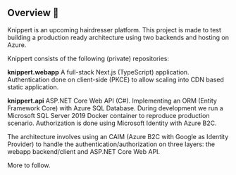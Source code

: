 ## Overview 👋

Knippert is an upcoming hairdresser platform.
This project is made to test building a production ready architecture using two backends and hosting on Azure.

Knippert consists of the following (private) repositories:

**knippert.webapp**
A full-stack Next.js (TypeScript) application. Authentication done on client-side (PKCE) to allow scaling into CDN based static application.  

**knippert.api**
ASP.NET Core Web API (C#). Implementing an ORM (Entity Framework Core) with Azure SQL Database. During development we run a Microsoft SQL Server 2019 Docker container to reproduce production scenario. Authorization is done using Microsoft Identity with Azure B2C.

The architecture involves using an CAIM (Azure B2C with Google as Identity Provider) to handle the authentication/authorization on three layers: the webapp backend/client and ASP.NET Core Web API.

More to follow.


<!--

**Here are some ideas to get you started:**

🙋‍♀️ A short introduction - what is your organization all about?
🌈 Contribution guidelines - how can the community get involved?
👩‍💻 Useful resources - where can the community find your docs? Is there anything else the community should know?
🍿 Fun facts - what does your team eat for breakfast?
🧙 Remember, you can do mighty things with the power of [Markdown](https://docs.github.com/github/writing-on-github/getting-started-with-writing-and-formatting-on-github/basic-writing-and-formatting-syntax)
-->
